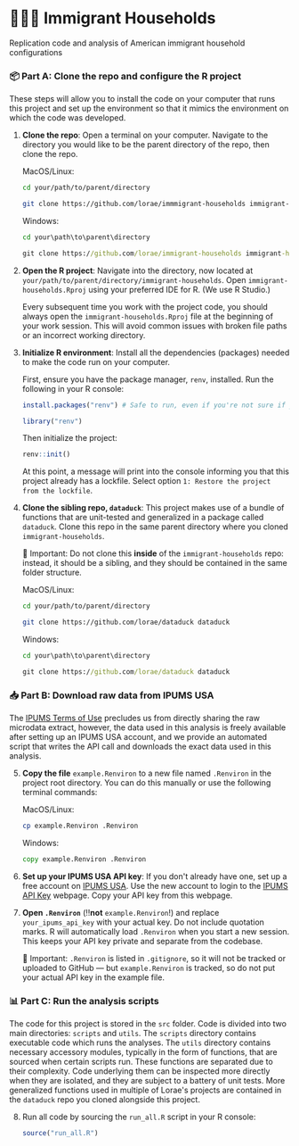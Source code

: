 # 👨‍👩‍👧 Immigrant Households
Replication code and analysis of American immigrant household configurations

### 📦️ Part A: Clone the repo and configure the R project

These steps will allow you to install the code on your computer that runs this project and set up the environment so that it mimics the environment on which the code was developed.

1. **Clone the repo**: Open a terminal on your computer. Navigate to the directory you would like to be the parent directory of the repo, then clone the repo.

    MacOS/Linux:
    
    ```bash
    cd your/path/to/parent/directory
    ```
    ```bash
    git clone https://github.com/lorae/immmigrant-households immigrant-households
    ```
    
    Windows:
    
    ```cmd
    cd your\path\to\parent\directory
    ```
    ```cmd
    git clone https://github.com/lorae/immigrant-households immigrant-households
    ```

2. **Open the R project**: Navigate into the directory, now located at `your/path/to/parent/directory/immigrant-households`.
Open `immigrant-households.Rproj` using your preferred IDE for R. (We use R Studio.)

    Every subsequent time you work with the project code, you should always open the `immigrant-households.Rproj` file
    at the beginning of your work session. This will avoid common issues with broken file paths or an incorrect working directory.

3. **Initialize R environment**: Install all the dependencies (packages) needed to make the code run on your computer.

    First, ensure you have the package manager, `renv`, installed. Run the following in your R console:
    
    ```r
    install.packages("renv") # Safe to run, even if you're not sure if you already have renv
    ```
    ```r
    library("renv")
    ```
    
    Then initialize the project:
    
    ```r
    renv::init()
    ```
    
    At this point, a message will print into the console informing you that this project already has a lockfile. 
    Select option `1: Restore the project from the lockfile`. 
    
4. **Clone the sibling repo, `dataduck`**: This project makes use of a bundle of functions that are unit-tested and generalized in a package called `dataduck`. Clone this repo in the same parent directory where you cloned `immigrant-households`.

    🛑 Important: Do not clone this **inside** of the `immigrant-households` repo: instead, it should be a sibling, and they should be contained in the same folder structure.

    MacOS/Linux:
    
    ```bash
    cd your/path/to/parent/directory
    ```
    ```bash
    git clone https://github.com/lorae/dataduck dataduck
    ```
    
    Windows:
    
    ```cmd
    cd your\path\to\parent\directory
    ```
    ```cmd
    git clone https://github.com/lorae/dataduck dataduck
    ```
    
### 📥️ Part B: Download raw data from IPUMS USA

The [IPUMS Terms of Use](https://www.ipums.org/about/terms) precludes us from directly sharing the raw microdata extract, however,
the data used in this analysis is freely available after setting up an IPUMS USA account, and we provide an automated script that 
writes the API call and downloads the exact data used in this analysis. 

5. **Copy the file** `example.Renviron` to a new file named `.Renviron` in the project root directory. 
You can do this manually or use the following terminal commands:

    MacOS/Linux:
    
    ```bash
    cp example.Renviron .Renviron
    ```
    
    Windows:
    
    ```cmd
    copy example.Renviron .Renviron
    ```
    
6. **Set up your IPUMS USA API key**: If you don't already have one, set up a free account on 
[IPUMS USA](https://uma.pop.umn.edu/usa/user/new). Use the new account to login to the 
[IPUMS API Key](https://account.ipums.org/api_keys) webpage. Copy your API key from this webpage.

7. **Open `.Renviron`** (‼️**not** `example.Renviron`!) and replace `your_ipums_api_key` with your actual key.  Do not include quotation marks. 
R will automatically load `.Renviron` when you start a new session. This keeps your API key private and separate 
from the codebase.

    🛑 Important: `.Renviron` is listed in `.gitignore`, so it will not be tracked or uploaded to GitHub — but `example.Renviron` is tracked, so do not put your actual API key in the example file.

### 📊 Part C: Run the analysis scripts

The code for this project is stored in the `src` folder. Code is divided into two main directories: `scripts` and `utils`. The `scripts` directory contains executable code which runs the analyses. The `utils` directory contains necessary accessory modules, typically in the form of functions, that are sourced when certain scripts run. These functions are separated due to their complexity. Code underlying them can be inspected more directly when they are isolated, and they are subject to a battery of unit tests.
More generalized functions used in multiple of Lorae's projects are contained in the `dataduck` repo you cloned alongside this project.

8. Run all code by sourcing the `run_all.R` script in your R console:

    ```r
    source("run_all.R")
    ```
    